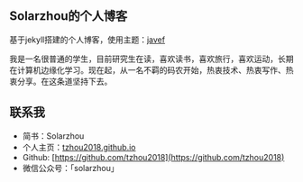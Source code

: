 ## Solarzhou的个人博客
基于jekyll搭建的个人博客，使用主题：[javef](https://github.com/Javef/javef.github.io)

我是一名很普通的学生，目前研究生在读，喜欢读书，喜欢旅行，喜欢运动，长期在计算机边缘化学习。现在起，从一名不羁的码农开始，热衷技术、热衷写作、热衷分享。在这条道坚持下去。

## 联系我
- 简书：Solarzhou
- 个人主页：[tzhou2018.github.io](https://tzhou2018.github.io)
- Github: [https://github.com/tzhou2018](https://github.com/tzhou2018)
- 微信公众号：「solarzhou」
